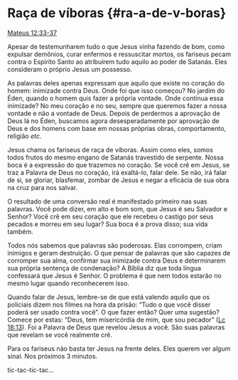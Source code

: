 # Raça de víboras {#ra-a-de-v-boras}

[Mateus 12:33-37](http://bibliaonline.com.br/acf/mt/12/33-37)

Apesar de testemunharem tudo o que Jesus vinha fazendo de bom, como expulsar demônios, curar enfermos e ressuscitar mortos, os fariseus pecam contra o Espírito Santo ao atribuírem tudo aquilo ao poder de Satanás. Eles consideram o próprio Jesus um possesso.

As palavras deles apenas expressam que aquilo que existe no coração do homem: inimizade contra Deus. Onde foi que isso começou? No jardim do Éden, quando o homem quis fazer a própria vontade. Onde continua essa inimizade? No meu coração e no seu, sempre que queremos fazer a nossa vontade e não a vontade de Deus. Depois de perdermos a aprovação de Deus lá no Éden, buscamos agora desesperadamente por aprovação de Deus e dos homens com base em nossas próprias obras, comportamento, religião _etc._

Jesus chama os fariseus de raça de víboras. Assim como eles, somos todos frutos do mesmo engano de Satanás travestido de serpente. Nossa boca é a expressão do que trazemos no coração. Se você crê em Jesus, se traz a Palavra de Deus no coração, irá exaltá-lo, falar dele. Se não, irá falar de si, se gloriar, blasfemar, zombar de Jesus e negar a eficácia de sua obra na cruz para nos salvar.

O resultado de uma conversão real é manifestado primeiro nas suas palavras. Você pode dizer, em alto e bom som, que Jesus é seu Salvador e Senhor? Você crê em seu coração que ele recebeu o castigo por seus pecados e morreu em seu lugar? Sua boca é a prova disso; sua vida também.

Todos nós sabemos que palavras são poderosas. Elas corrompem, criam inimigos e geram destruição. O que pensar de palavras que são capazes de corromper sua alma, confirmar sua inimizade contra Deus e determinarem sua própria sentença de condenação? A Bíblia diz que toda língua confessará que Jesus é Senhor. O problema é que nem todos estarão no mesmo lugar quando reconhecerem isso.

Quando falar de Jesus, lembre-se de que está valendo aquilo que os policiais dizem nos filmes na hora da prisão: “Tudo o que você disser poderá ser usado contra você”. O que fazer então? Quer uma sugestão? Comece por estas: “Deus, tem misericórdia de mim, que sou pecador” ([Lc 18:13](http://bibliaonline.com.br/acf/lc/18/13)). Foi a Palavra de Deus que revelou Jesus a você. São suas palavras que revelam se você realmente crê.

Para os fariseus não basta ter Jesus na frente deles. Eles querem ver algum sinal. Nos próximos 3 minutos.

tic-tac-tic-tac...